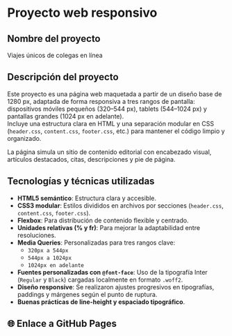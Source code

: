 # Proyecto web responsivo

## Nombre del proyecto

Viajes únicos de colegas en línea

## Descripción del proyecto

Este proyecto es una página web maquetada a partir de un diseño base de 1280 px, adaptada de forma responsiva a tres rangos de pantalla: dispositivos móviles pequeños (320–544 px), tablets (544–1024 px) y pantallas grandes (1024 px en adelante).  
Incluye una estructura clara en HTML y una separación modular en CSS (`header.css`, `content.css`, `footer.css`, etc.) para mantener el código limpio y organizado.

La página simula un sitio de contenido editorial con encabezado visual, artículos destacados, citas, descripciones y pie de página.

## Tecnologías y técnicas utilizadas

- **HTML5 semántico**: Estructura clara y accesible.
- **CSS3 modular**: Estilos divididos en archivos por secciones (`header.css`, `content.css`, `footer.css`).
- **Flexbox**: Para distribución de contenido flexible y centrado.
- **Unidades relativas (% y fr)**: Para mejorar la adaptabilidad entre resoluciones.
- **Media Queries**: Personalizadas para tres rangos clave:
  - `320px a 544px`
  - `544px a 1024px`
  - `1024px en adelante`
- **Fuentes personalizadas con `@font-face`**: Uso de la tipografía Inter (`Regular` y `Black`) cargadas localmente en formato `.woff2`.
- **Diseño responsive**: Se realizaron ajustes progresivos en tipografías, paddings y márgenes según el punto de ruptura.
- **Buenas prácticas de line-height y espaciado tipográfico**.

## 🌐 Enlace a GitHub Pages
